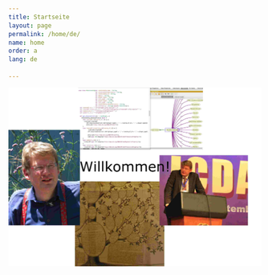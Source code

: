 ```yaml
---
title: Startseite
layout: page
permalink: /home/de/
name: home
order: a
lang: de

---
```


<div style="height:350pt;">
<img src="/img/homepage_startseite_de.jpg" width="650px" alt="Welcome!">
</div>
